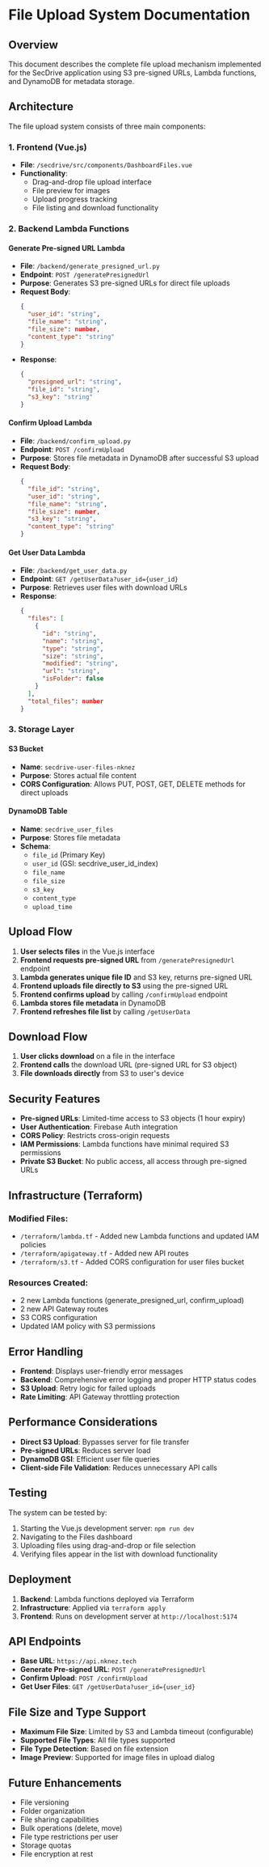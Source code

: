 # File Upload System Documentation

## Overview

This document describes the complete file upload mechanism implemented for the SecDrive application using S3 pre-signed URLs, Lambda functions, and DynamoDB for metadata storage.

## Architecture

The file upload system consists of three main components:

### 1. Frontend (Vue.js)
- **File**: `/secdrive/src/components/DashboardFiles.vue`
- **Functionality**: 
  - Drag-and-drop file upload interface
  - File preview for images
  - Upload progress tracking
  - File listing and download functionality

### 2. Backend Lambda Functions

#### Generate Pre-signed URL Lambda
- **File**: `/backend/generate_presigned_url.py`
- **Endpoint**: `POST /generatePresignedUrl`
- **Purpose**: Generates S3 pre-signed URLs for direct file uploads
- **Request Body**:
  ```json
  {
    "user_id": "string",
    "file_name": "string",
    "file_size": number,
    "content_type": "string"
  }
  ```
- **Response**:
  ```json
  {
    "presigned_url": "string",
    "file_id": "string",
    "s3_key": "string"
  }
  ```

#### Confirm Upload Lambda
- **File**: `/backend/confirm_upload.py`
- **Endpoint**: `POST /confirmUpload`
- **Purpose**: Stores file metadata in DynamoDB after successful S3 upload
- **Request Body**:
  ```json
  {
    "file_id": "string",
    "user_id": "string",
    "file_name": "string",
    "file_size": number,
    "s3_key": "string",
    "content_type": "string"
  }
  ```

#### Get User Data Lambda
- **File**: `/backend/get_user_data.py`
- **Endpoint**: `GET /getUserData?user_id={user_id}`
- **Purpose**: Retrieves user files with download URLs
- **Response**:
  ```json
  {
    "files": [
      {
        "id": "string",
        "name": "string",
        "type": "string",
        "size": "string",
        "modified": "string",
        "url": "string",
        "isFolder": false
      }
    ],
    "total_files": number
  }
  ```

### 3. Storage Layer

#### S3 Bucket
- **Name**: `secdrive-user-files-nknez`
- **Purpose**: Stores actual file content
- **CORS Configuration**: Allows PUT, POST, GET, DELETE methods for direct uploads

#### DynamoDB Table
- **Name**: `secdrive_user_files`
- **Purpose**: Stores file metadata
- **Schema**:
  - `file_id` (Primary Key)
  - `user_id` (GSI: secdrive_user_id_index)
  - `file_name`
  - `file_size`
  - `s3_key`
  - `content_type`
  - `upload_time`

## Upload Flow

1. **User selects files** in the Vue.js interface
2. **Frontend requests pre-signed URL** from `/generatePresignedUrl` endpoint
3. **Lambda generates unique file ID** and S3 key, returns pre-signed URL
4. **Frontend uploads file directly to S3** using the pre-signed URL
5. **Frontend confirms upload** by calling `/confirmUpload` endpoint
6. **Lambda stores file metadata** in DynamoDB
7. **Frontend refreshes file list** by calling `/getUserData`

## Download Flow

1. **User clicks download** on a file in the interface
2. **Frontend calls** the download URL (pre-signed URL for S3 object)
3. **File downloads directly** from S3 to user's device

## Security Features

- **Pre-signed URLs**: Limited-time access to S3 objects (1 hour expiry)
- **User Authentication**: Firebase Auth integration
- **CORS Policy**: Restricts cross-origin requests
- **IAM Permissions**: Lambda functions have minimal required S3 permissions
- **Private S3 Bucket**: No public access, all access through pre-signed URLs

## Infrastructure (Terraform)

### Modified Files:
- `/terraform/lambda.tf` - Added new Lambda functions and updated IAM policies
- `/terraform/apigateway.tf` - Added new API routes
- `/terraform/s3.tf` - Added CORS configuration for user files bucket

### Resources Created:
- 2 new Lambda functions (generate_presigned_url, confirm_upload)
- 2 new API Gateway routes
- S3 CORS configuration
- Updated IAM policy with S3 permissions

## Error Handling

- **Frontend**: Displays user-friendly error messages
- **Backend**: Comprehensive error logging and proper HTTP status codes
- **S3 Upload**: Retry logic for failed uploads
- **Rate Limiting**: API Gateway throttling protection

## Performance Considerations

- **Direct S3 Upload**: Bypasses server for file transfer
- **Pre-signed URLs**: Reduces server load
- **DynamoDB GSI**: Efficient user file queries
- **Client-side File Validation**: Reduces unnecessary API calls

## Testing

The system can be tested by:
1. Starting the Vue.js development server: `npm run dev`
2. Navigating to the Files dashboard
3. Uploading files using drag-and-drop or file selection
4. Verifying files appear in the list with download functionality

## Deployment

1. **Backend**: Lambda functions deployed via Terraform
2. **Infrastructure**: Applied via `terraform apply`
3. **Frontend**: Runs on development server at `http://localhost:5174`

## API Endpoints

- **Base URL**: `https://api.nknez.tech`
- **Generate Pre-signed URL**: `POST /generatePresignedUrl`
- **Confirm Upload**: `POST /confirmUpload`
- **Get User Files**: `GET /getUserData?user_id={user_id}`

## File Size and Type Support

- **Maximum File Size**: Limited by S3 and Lambda timeout (configurable)
- **Supported File Types**: All file types supported
- **File Type Detection**: Based on file extension
- **Image Preview**: Supported for image files in upload dialog

## Future Enhancements

- File versioning
- Folder organization
- File sharing capabilities
- Bulk operations (delete, move)
- File type restrictions per user
- Storage quotas
- File encryption at rest
